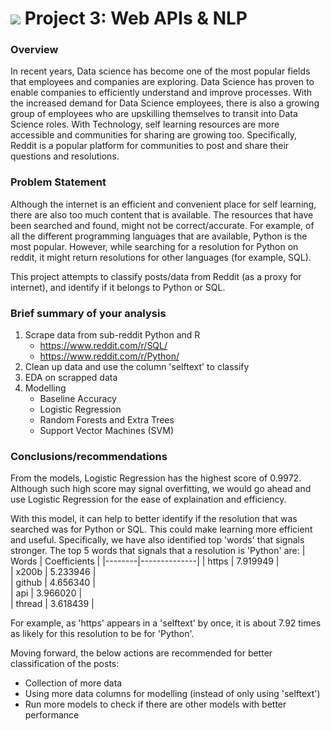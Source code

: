 # ![](https://ga-dash.s3.amazonaws.com/production/assets/logo-9f88ae6c9c3871690e33280fcf557f33.png) Project 3: Web APIs & NLP

### Overview
In recent years, Data science has become one of the most popular fields that employees and companies are exploring. Data Science has proven to enable companies to efficiently understand and improve processes. With the increased demand for Data Science employees, there is also a growing group of employees who are upskilling themselves to transit into Data Science roles. With Technology, self learning resources are more accessible and communities for sharing are growing too. Specifically, Reddit is a popular platform for communities to post and share their questions and resolutions. 

### Problem Statement
Although the internet is an efficient and convenient place for self learning, there are also too much content that is available. The resources that have been searched and found, might not be correct/accurate. 
For example, of all the different programming languages that are available, Python is the most popular. However, while searching for a resolution for Python on reddit, it might return resolutions for other languages (for example, SQL). 

This project attempts to classify posts/data from Reddit (as a proxy for internet), and identify if it belongs to Python or SQL. 

### Brief summary of your analysis
1. Scrape data from sub-reddit Python and R
    - https://www.reddit.com/r/SQL/
    - https://www.reddit.com/r/Python/
3. Clean up data and use the column 'selftext' to classify
4. EDA on scrapped data
5. Modelling 
    - Baseline Accuracy
    - Logistic Regression
    - Random Forests and Extra Trees
    - Support Vector Machines (SVM)

### Conclusions/recommendations
From the models, Logistic Regression has the highest score of 0.9972. 
Although such high score may signal overfitting, we would go ahead and use Logistic Regression for the ease of explaination and efficiency.

With this model, it can help to better identify if the resolution that was searched was for Python or SQL. This could make learning more efficient and useful. 
Specifically, we have also identified top 'words' that signals stronger. 
The top 5 words that signals that a resolution is 'Python' are:
| Words  | Coefficients |
|--------|--------------|
|  https |     7.919949 |   
|  x200b |     5.233946 |   
| github |     4.656340 |  
|    api |     3.966020 |   
| thread |     3.618439 |   

For example, as 'https' appears in a 'selftext' by once, it is about 7.92 times as likely for this resolution to be for 'Python'.

Moving forward, the below actions are recommended for better classification of the posts:
- Collection of more data
- Using more data columns for modelling (instead of only using 'selftext')
- Run more models to check if there are other models with better performance

